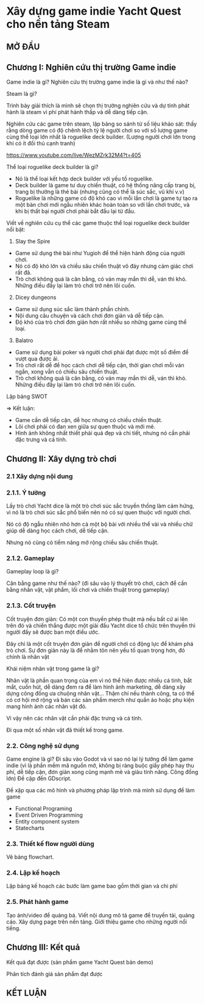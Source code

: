 # Xây dựng game indie Yacht Quest cho nền tảng Steam

## MỞ ĐẦU

## Chương I: Nghiên cứu thị trường Game indie

Game indie là gì? Nghiên cứu thị trường game indie là gì và như thế nào?

Steam là gì?

Trình bày giải thích là mình sẽ chọn thị trường nghiên cứu và dự tính phát hành là steam vì phí phát hành thấp và dễ dàng tiếp cận.

Nghiên cứu các game trên steam, lập bảng so sánh từ số liệu khảo sát: thấy rằng dòng game có độ chênh lệch tỷ lệ người chơi so với số lượng game cùng thể loại lớn nhất là roguelike deck builder. (Lượng người chơi lớn trong khi có ít đối thủ cạnh tranh)

https://www.youtube.com/live/WezMZrk32M4?t=405

Thể loại roguelike deck builder là gì?

-   Nó là thể loại kết hợp deck builder với yếu tố roguelike.
-   Deck builder là game tư duy chiến thuật, có hệ thống nâng cấp trang bị, trang bị thường là thẻ bài (nhưng cũng có thể là súc sắc, vũ khí v.v)
-   Roguelike là những game có độ khó cao vì mỗi lần chơi là game tự tạo ra một bàn chơi mới ngẫu nhiên khác hoàn toàn so với lần chơi trước, và khi bị thất bại người chơi phải bắt đầu lại từ đầu.

Viết về nghiên cứu cụ thể các game thuộc thể loại roguelike deck builder nổi bật:

1. Slay the Spire

-   Game sử dụng thẻ bài như Yugioh để thể hiện hành động của người chơi.
-   Nó có độ khó lớn và chiều sâu chiến thuật vô đáy nhưng cảm giác chơi rất đã.
-   Trò chơi không quá là cân bằng, có ván may mắn thì dễ, ván thì khó. Những điều đấy lại làm trò chơi trở nên lôi cuốn.

2. Dicey dungeons

-   Game sử dụng súc sắc làm thành phần chính.
-   Nội dung câu chuyện và cách chơi đơn giản và dễ tiếp cận.
-   Độ khó của trò chơi đơn giản hơn rất nhiều so những game cùng thể loại.

3. Balatro

-   Game sử dụng bài poker và người chơi phải đạt được một số điểm để vượt qua được ải.
-   Trò chơi rất dễ để học cách chơi dễ tiếp cận, thời gian chơi mỗi ván ngắn, xong vẫn có chiều sâu chiến thuật.
-   Trò chơi không quá là cân bằng, có ván may mắn thì dễ, ván thì khó. Những điều đấy lại làm trò chơi trở nên lôi cuốn.

Lập bảng SWOT

=> Kết luận:

-   Game cần dễ tiếp cận, dễ học nhưng có chiều chiến thuật.
-   Lôi chơi phải có đan xen giữa sự quen thuộc và mới mẻ.
-   Hình ảnh không nhất thiết phải quá đẹp và chi tiết, nhưng nó cần phải đặc trưng và cá tính.

## Chương II: Xây dựng trò chơi

### 2.1 Xây dựng nội dung

### 2.1.1. Ý tưởng

Lấy trò chơi Yacht dice là một trò chơi súc sắc truyền thống làm cảm hứng, vì nó là trò chơi súc sắc phổ biến nên nó có sự quen thuộc với người chơi.

Nó có độ ngẫu nhiên nhỏ hơn cả một bộ bài với nhiều thể vài và nhiều chữ giúp dễ dàng học cách chơi, dễ tiếp cận.

Nhưng nó cũng có tiềm năng mở rộng chiều sâu chiến thuật.

### 2.1.2. Gameplay

Gameplay loop là gì?

Cân bằng game như thế nào? (đi sâu vào lý thuyết trò chơi, cách để cần bằng nhân vật, vật phẩm, lối chơi và chiến thuật trong gameplay)

### 2.1.3. Cốt truyện

Cốt truyện đơn giản: Có một con thuyền phép thuật mà nếu bất cứ ai lên trên đó và chiến thắng được một giải đấu Yacht dice tổ chức trên thuyền thì người đấy sẽ được ban một điều ước.

Đây chỉ là một cốt truyện đơn giản để người chơi có động lực để khám phá trò chơi. Sự đơn giản này là để nhằm tôn nên yếu tố quan trọng hơn, đó chính là nhân vật

Khái niệm nhân vật trong game là gì?

Nhân vật là phần quan trọng của em vì nó thể hiện được nhiều cá tính, bắt mắt, cuốn hút, dễ dàng đem ra để làm hình ảnh marketing, dễ dàng xây dựng công đồng ưa chuộng nhân vật… Thậm chí nếu thành công, ta có thể có cơ hội mở rộng và bán các sản phẩm merch như quần áo hoặc phụ kiện mang hình ảnh các nhân vật đó.

Vì vậy nên các nhân vật cần phải đặc trưng và cá tính.

Đi qua một số nhân vật đã thiết kế trong game.

### 2.2. Công nghệ sử dụng

Game engine là gì? Đi sâu vào Godot và vi sao nó lại lý tưởng để làm game indie (vì là phần mềm mã nguồn mở, không bị ràng buộc giấy phép hay thu phí, dễ tiếp cận, đơn giản xong cũng mạnh mẽ và giàu tính năng. Công đồng lớn) Đề cập đến GDscript.

Đề xập qua các mô hình và phương pháp lập trình mà mình sử dụng để làm game

-   Functional Programing
-   Event Driven Programming
-   Entity component system
-   Statecharts

### 2.3. Thiết kế flow người dùng

Vẽ bảng flowchart.

### 2.4. Lập kế hoạch

Lập bảng kế hoạch các bước làm game bao gồm thời gian và chi phí

### 2.5. Phát hành game

Tạo ảnh/video để quảng bá.
Viết nội dung mô tả game để truyền tải, quảng cáo.
Xây dựng page trên nền tảng.
Giới thiệu game cho những người nổi tiếng.

## Chương III: Kết quả

Kết quả đạt được (sản phẩm game Yacht Quest bản demo)

Phân tích đánh giá sản phẩm đạt được

## KẾT LUẬN
